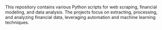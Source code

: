 This repository contains various Python scripts for web scraping, financial modeling, and data analysis. The projects focus on extracting, processing, and analyzing financial data, leveraging automation and machine learning techniques.
